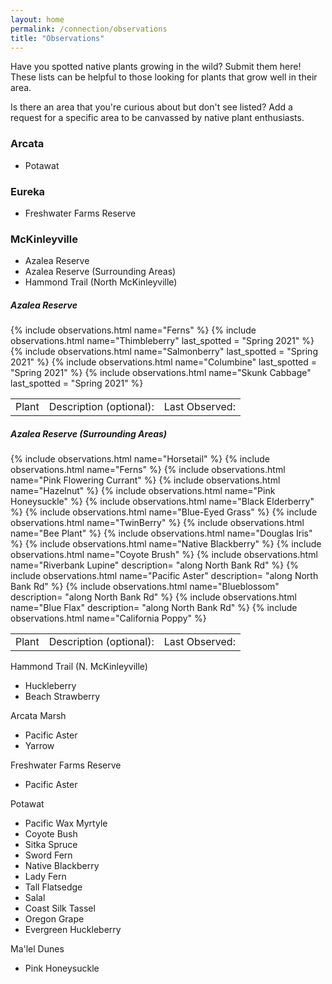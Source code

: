 ```yaml
---
layout: home                                                            
permalink: /connection/observations
title: "Observations"
---
```


<p>
	Have you spotted native plants growing in the wild? Submit them here! These lists can be helpful to those looking for plants that grow well in their area.
</p>
<p>
	Is there an area that you're curious about but don't see listed? Add a request for a specific area to be canvassed by native plant enthusiasts.
</p>

<div class="city">
	<h3>
		Arcata
	</h3>
	<ul>
		<li>
			Potawat
		</li>
	</ul>
</div>

<div class="city">
	<h3>
		Eureka
	</h3>
	<ul>
		<li>
			Freshwater Farms Reserve
		</li>
	</ul>
</div>


<div class="city">
	<h3>
	McKinleyville
	</h3>
	<ul>
		<li>
			Azalea Reserve	
		</li>
		<li>
			Azalea Reserve (Surrounding Areas)	
		</li>
		<li>
			Hammond Trail (North McKinleyville)
		</li>
	</ul>
</div>


<h5>
	Azalea Reserve
</h5>

<table>
	<tr>
		<td>
			Plant
		</td>
		<td>
			Description (optional):
		</td>
		<td>
			Last Observed:
		</td>
	</tr>
	{% include observations.html
		name="Ferns"
	%}  
	{% include observations.html
		name="Thimbleberry"
		last_spotted = "Spring 2021"
	%}  
	{% include observations.html
		name="Salmonberry"
		last_spotted = "Spring 2021"
	%}  
	{% include observations.html
		name="Columbine"
		last_spotted = "Spring 2021"
	%}  
	{% include observations.html
		name="Skunk Cabbage"
		last_spotted = "Spring 2021"
	%}  
</table>

<h5>
	Azalea Reserve (Surrounding Areas)
</h5>
<table>
	<tr>
		<td>
			Plant
		</td>
		<td>
			Description (optional):
		</td>
		<td>
			Last Observed:
		</td>
	</tr>
	{% include observations.html
		name="Horsetail"
	%}  
	{% include observations.html
		name="Ferns"
	%}  
	{% include observations.html
		name="Pink Flowering Currant"
	%}  
	{% include observations.html
		name="Hazelnut"
	%}  
	{% include observations.html
		name="Pink Honeysuckle"
	%}  
	{% include observations.html
		name="Black Elderberry"
	%}  
	{% include observations.html
		name="Blue-Eyed Grass"
	%}  
	{% include observations.html
		name="TwinBerry"
	%}  
	{% include observations.html
		name="Bee Plant"
	%}  
	{% include observations.html
		name="Douglas Iris"
	%}  
	{% include observations.html
		name="Native Blackberry"
	%}  
	{% include observations.html
		name="Coyote Brush"
	%}  
	{% include observations.html
		name="Riverbank Lupine"
		description= "along North Bank Rd"
	%}  
	{% include observations.html
		name="Pacific Aster"
		description= "along North Bank Rd"
	%}  
	{% include observations.html
		name="Blueblossom"
		description= "along North Bank Rd"
	%}  
	{% include observations.html
		name="Blue Flax"
		description= "along North Bank Rd"
	%}  
	{% include observations.html
		name="California Poppy"
	%}  
</table>

Hammond Trail (N. McKinleyville)
<ul>
	<li>
		Huckleberry
	</li>
	<li> 
		Beach Strawberry
	</li>
</ul>


Arcata Marsh
<ul>
	<li>
		Pacific Aster
	</li>
	<li>
		Yarrow
	</li>
</ul>

Freshwater Farms Reserve
<ul>
	<li>
		Pacific Aster
	</li>
</ul>

Potawat 
<ul>
	<li>		
		Pacific Wax Myrtyle
	</li>
	<li>		
		Coyote Bush
	</li>
	<li>
		Sitka Spruce
	</li>
	<li>
		Sword Fern
	</li>
	<li>
		Native Blackberry
	</li>
	<li>
		Lady Fern
	</li>
	<li>
		Tall Flatsedge
	</li>
	<li>
		Salal
	</li>
	<li>
		Coast Silk Tassel
	</li>
	<li>
		Oregon Grape
	</li>
	<li>
		Evergreen Huckleberry
	</li>
</ul>

Ma'lel Dunes
<ul>
	<li>Pink Honeysuckle</li>
</ul>
